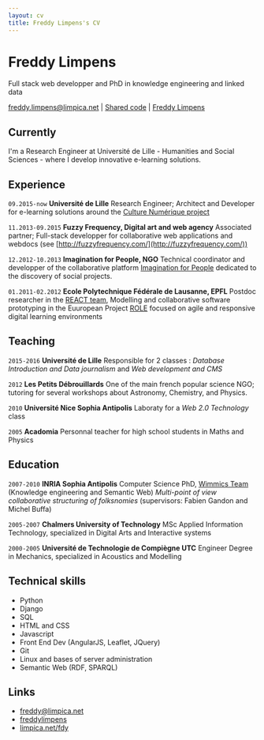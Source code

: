 ```yaml
---
layout: cv
title: Freddy Limpens's CV
---
```

# Freddy Limpens
Full stack web developper and PhD in knowledge engineering and linked data

<div id="webaddress">
<a href="mailto:freddy.limpens@limpica.net">freddy.limpens@limpica.net</a>
|
<i class="fa fa-github"></i> <a href="http://github.com/freddylimpens">Shared code</a>
|
<i class="fa fa-linkedin"></i> <a href="https://fr.linkedin.com/in/freddylimpens">Freddy Limpens</a>

</div>

## Currently

I'm a Research Engineer at Université de Lille - Humanities and Social Sciences - where I develop innovative e-learning solutions.

## Experience

`09.2015-now`
__Université de Lille__ Research Engineer; Architect and Developer for e-learning solutions around the [Culture Numérique project](http://culturenumerique.univ-lille3.fr/)

`11.2013-09.2015`
__Fuzzy Frequency, Digital art and web agency__ Associated partner; Full-stack developper for collaborative web applications and webdocs (see  [http://fuzzyfrequency.com/](http://fuzzyfrequency.com/))

`12.2012-10.2013`
__Imagination for People, NGO__ Technical coordinator and developper of the collaborative platform [Imagination for People](http://imaginationforpeople.org) dedicated to the discovery of social projects.

`01.2011-02.2012`
__Ecole Polytechnique Fédérale de Lausanne, EPFL__ Postdoc researcher in the [REACT team](http://react.epfl.ch/), Modelling and collaborative software prototyping in the Euuropean Project [ROLE](http://role-project.archiv.zsi.at/) focused on agile and responsive digital learning environments

## Teaching

`2015-2016`
__Université de Lille__ Responsible for 2 classes : *Database Introduction and Data journalism* and *Web development and CMS*

`2012`
__Les Petits Débrouillards__ One of the main french popular science NGO; tutoring for several workshops about Astronomy, Chemistry, and Physics.

`2010`
__Université Nice Sophia Antipolis__ Laboraty for a *Web 2.0 Technology* class

`2005`
__Acadomia__ Personnal teacher for high school students in Maths and Physics

## Education

`2007-2010`
__INRIA Sophia Antipolis__ Computer Science PhD, [Wimmics Team](http://wimmics.inria.fr/) (Knowledge engineering and Semantic Web) *Multi-point of view collaborative structuring of folksnomies* (supervisors: Fabien Gandon and Michel Buffa)

`2005-2007`
__Chalmers University of Technology__ MSc Applied Information Technology, specialized in Digital Arts and Interactive systems

`2000-2005`
__Université de Technologie de Compiègne UTC__ Engineer Degree in Mechanics, specialized in Acoustics and Modelling


## Technical skills

* Python
* Django
* SQL
* HTML and CSS
* Javascript
* Front End Dev (AngularJS, Leaflet, JQuery)
* Git
* Linux and bases of server administration
* Semantic Web (RDF, SPARQL)


<!-- ## Projects

### commons

I was member of the board of managers of one of the first coworking place in Lille, La Coroutine, for 2 years (2013-2015). This self-financed place is considered a common since it is run by the community of its users and is open to any kind of contribution. This is also where I got the chance to contribute to other commons-like projects on social projects cartography (http://imaginationforpeople.org/, http://encommuns.org) or the development of a community of hackers and DIYers in Lille (http://lille-makers.org)

### scientific mediation

As a teacher and science and philosophy , I love transmitting

### datarea

I entered Imperial College's [Summer Data Challenge](https://www.imperial.ac.uk/data-science/education/summer-data-challenge/) competition, where entrants analysed a given dataset and then proposed a startup idea based on their results. I developed a modelling technique to select housing areas for investment and was awarded third place: £2,000 and startup support from Imperial Create Lab. My entry can be seen at [blm.io/datarea](http://blm.io/datarea) and the code is shared on my github account. -->

## Links

* <i class="fa fa-envelope"></i> <a href="mailto:freddy@limpica.net">freddy@limpica.net</a><br />
* <i class="fa fa-github"></i> <a href="http://github.com/freddylimpens">freddylimpens</a><br />
* <i class="fa fa-home"></i> <a href="http://limpica.net/fdy">limpica.net/fdy</a><br />


<!-- ### Footer

Last updated: May 2013 -->
